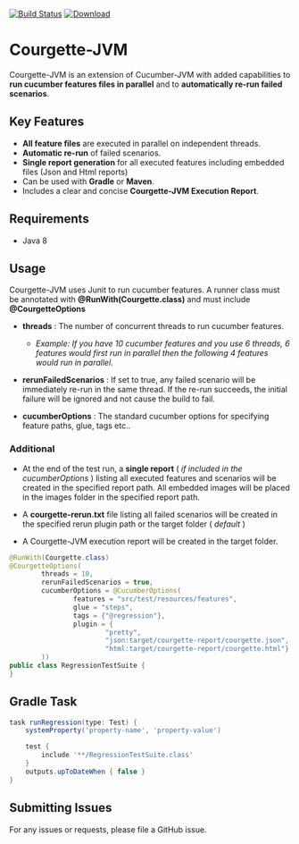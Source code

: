 
[![Build Status](https://travis-ci.org/prashant-ramcharan/courgette-jvm.svg?branch=master)](https://travis-ci.org/prashant-ramcharan/courgette-jvm)
[ ![Download](https://api.bintray.com/packages/prashantr/Courgette-JVM/courgette-jvm/images/download.svg) ](https://bintray.com/prashantr/Courgette-JVM/courgette-jvm/_latestVersion)

# Courgette-JVM #

Courgette-JVM is an extension of Cucumber-JVM with added capabilities to **run cucumber features files in parallel** and to **automatically re-run failed scenarios**.

## Key Features
- **All feature files** are executed in parallel on independent threads.
- **Automatic re-run** of failed scenarios.
- **Single report generation** for all executed features including embedded files (Json and Html reports)
- Can be used with **Gradle** or **Maven**.
- Includes a clear and concise **Courgette-JVM Execution Report**.

## Requirements
- Java 8

## Usage
Courgette-JVM uses Junit to run cucumber features. A runner class must be annotated with **@RunWith(Courgette.class)** and must include **@CourgetteOptions**

* **threads** : The number of concurrent threads to run cucumber features. 

    * _Example: If you have 10 cucumber features and you use 6 threads, 6 features would first run in parallel then the following 4 features would run in parallel_.

    
* **rerunFailedScenarios** : If set to true, any failed scenario will be immediately re-run in the same thread. If the re-run succeeds, the initial failure will be ignored and not cause the build to fail.

    
* **cucumberOptions** : The standard cucumber options for specifying feature paths, glue, tags etc..

### Additional

* At the end of the test run, a **single report** ( _if included in the cucumberOptions_ ) listing all executed features and scenarios will be created in the specified report path. All embedded images will be placed in the images folder in the specified report path.

* A **courgette-rerun.txt** file listing all failed scenarios will be created in the specified rerun plugin path or the target folder ( _default_ )

* A Courgette-JVM execution report will be created in the target folder.

````java
@RunWith(Courgette.class)
@CourgetteOptions(
        threads = 10,
        rerunFailedScenarios = true,
        cucumberOptions = @CucumberOptions(
                features = "src/test/resources/features",
                glue = "steps",
                tags = {"@regression"},
                plugin = {
                        "pretty",
                        "json:target/courgette-report/courgette.json",
                        "html:target/courgette-report/courgette.html"}
        ))
public class RegressionTestSuite {
}
````

## Gradle Task

````groovy
task runRegression(type: Test) {
    systemProperty('property-name', 'property-value')

    test {
        include '**/RegressionTestSuite.class'
    }
    outputs.upToDateWhen { false }
}
````

## Submitting Issues
For any issues or requests, please file a GitHub issue.